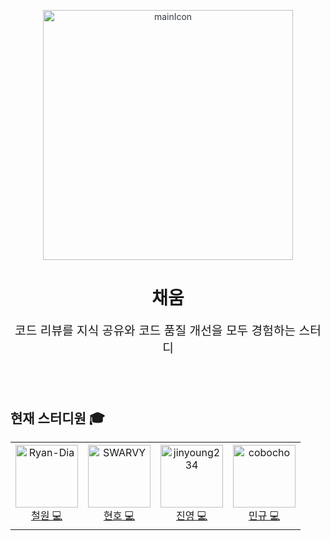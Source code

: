 
<p align="center" style="color: #343a40">
  <img src="https://github.com/chae-um/.github/assets/76567238/6303a309-239b-4a6b-ae55-cc1b8e5f869b" alt="mainIcon" width="400" />
  <h1 align="center">채움</h1>
</p>
<p align="center" style="font-size: 1.2rem;">코드 리뷰를 지식 공유와 코드 품질 개선을 모두 경험하는 스터디</p>


<br>
<br>

## 현재 스터디원 🎓

<table>
  <tr height="140px">
    <td align="center">
      <a href="https://github.com/Ryan-Dia">
        <img src="https://avatars1.githubusercontent.com/u/76567238" alt="Ryan-Dia" width="100" />
      </a>
      <br />
      <a href="https://github.com/Ryan-Dia">철원 💻</a>
    </td>
    <td align="center">
      <a href="https://github.com/SWARVY">
        <img src="https://avatars1.githubusercontent.com/u/53262430" alt="SWARVY" width="100" />
      </a>
      <br />
      <a href="https://github.com/SWARVY">현호 💻</a>
    </td>
    <td align="center">
      <a href="https://github.com/jinyoung234">
        <img src="https://avatars.githubusercontent.com/u/87177577?v=4" alt="jinyoung234" width="100" />
      </a>
      <br />
      <a href="https://github.com/jinyoung234">진영 💻</a>
    </td>
    <td align="center">
      <a href="https://github.com/cobocho">
        <img src="https://avatars.githubusercontent.com/u/99083803?v=4" alt="cobocho" width="100" />
      </a>
      <br />
      <a href="https://github.com/cobocho">민규 💻</a>
    </td>
  </tr>
</table>
